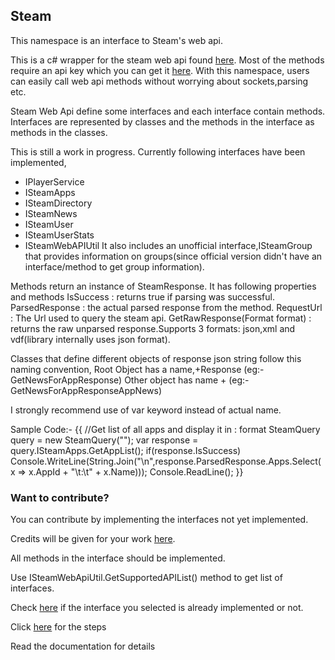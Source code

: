 ## Steam
This namespace is an interface to Steam's web api.

This is a c# wrapper for the steam web api found [here](http://steamcommunity.com/dev).
Most of the methods require an api key which you can get it [here](steamcommunity.com/dev/apikey).
With this namespace, users can easily call web api methods without worrying about sockets,parsing etc.

Steam Web Api define some interfaces and each interface contain methods.
Interfaces are represented by classes and the methods in the interface as methods in the classes.

This is still a work in progress.
Currently following interfaces have been implemented,
* IPlayerService
* ISteamApps
* ISteamDirectory
* ISteamNews
* ISteamUser
* ISteamUserStats
* ISteamWebAPIUtil
It also includes an unofficial interface,ISteamGroup that provides information on groups(since official version didn't have an interface/method to get group information).

Methods return an instance of SteamResponse.
It has following properties and methods
IsSuccess : returns true if parsing was successful.
ParsedResponse : the actual parsed response from the method.
RequestUrl : The Url used to query the steam api.
GetRawResponse(Format format) : returns the raw unparsed response.Supports 3 formats: json,xml and vdf(library internally uses json format).

Classes that define different objects of response json string follow this naming convention,
Root Object has a name,<MethodName>+Response (eg:-GetNewsForAppResponse)
Other object has name <Parent class name>+<class Name> (eg:-GetNewsForAppResponseAppNews)

I strongly recommend use of var keyword  instead of actual name.

Sample Code:-
{{
//Get list of all apps and display it in <appid> : <name> format
SteamQuery query = new SteamQuery("<my api key>");
var response = query.ISteamApps.GetAppList();
if(response.IsSuccess)
  Console.WriteLine(String.Join("\n",response.ParsedResponse.Apps.Select(x => x.AppId + "\t:\t" + x.Name)));
Console.ReadLine();
}}

### Want to contribute?
You can contribute by implementing the interfaces not yet implemented.

Credits will be given for your work [here](https://querymaster.codeplex.com/wikipage?title=Steam%20Web%20Api%20Contributors).

All methods in the interface should be implemented.

Use ISteamWebApiUtil.GetSupportedAPIList() method to get list of interfaces.

Check [here](https://querymaster.codeplex.com/wikipage?title=Steam%20Web%20Api%20Contributors) if the interface you selected is already implemented or not.

Click [here](https://querymaster.codeplex.com/wikipage?title=Adding%20new%20interface) for the steps


Read the documentation for details





